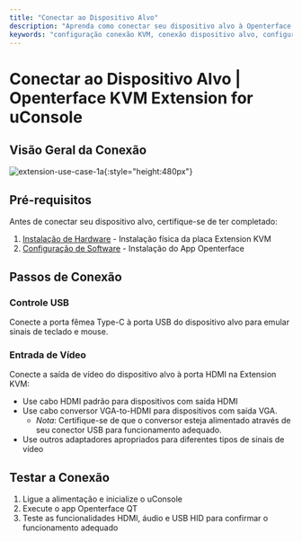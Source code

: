 ```yaml
---
title: "Conectar ao Dispositivo Alvo"
description: "Aprenda como conectar seu dispositivo alvo à Openterface KVM Extension for uConsole. Guia completo para configuração de controle USB e entrada de vídeo após instalação de hardware e configuração de software."
keywords: "configuração conexão KVM, conexão dispositivo alvo, configuração controle USB, configuração entrada HDMI, conexão extensão KVM uConsole"
---
```


# **Conectar ao Dispositivo Alvo** | Openterface KVM Extension for uConsole

## Visão Geral da Conexão

![extension-use-case-1a](https://assets.openterface.com/images/product/openterface-kvm-uconsole-extension-use-case-1a.webp){:style="height:480px"}

## Pré-requisitos

Antes de conectar seu dispositivo alvo, certifique-se de ter completado:

1. [Instalação de Hardware](/product/uconsole-kvm-extension/hardware-installation/) - Instalação física da placa Extension KVM
2. [Configuração de Software](/product/uconsole-kvm-extension/software-setup/) - Instalação do App Openterface

## Passos de Conexão

### **Controle USB**
Conecte a porta fêmea Type-C à porta USB do dispositivo alvo para emular sinais de teclado e mouse.

### **Entrada de Vídeo**
Conecte a saída de vídeo do dispositivo alvo à porta HDMI na Extension KVM:

- Use cabo HDMI padrão para dispositivos com saída HDMI
- Use cabo conversor VGA-to-HDMI para dispositivos com saída VGA.
    - *Nota*: Certifique-se de que o conversor esteja alimentado através de seu conector USB para funcionamento adequado.
- Use outros adaptadores apropriados para diferentes tipos de sinais de vídeo

## Testar a Conexão

1. Ligue a alimentação e inicialize o uConsole
2. Execute o app Openterface QT
3. Teste as funcionalidades HDMI, áudio e USB HID para confirmar o funcionamento adequado
